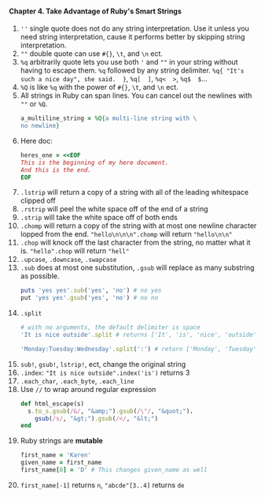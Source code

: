 #### Chapter 4. Take Advantage of Ruby's Smart Strings

1. `''` single quote does not do any string interpretation. Use it unless you need string interpretation, cause it performs better by skipping string interpretation.
2. `""` double quote can use `#{}`, `\t`, and `\n` ect.
3. `%q` arbitrarily quote lets you use both `'` and `""` in your string without having to escape them. `%q` followed by any string delimiter. `%q{ "It's such a nice day", she said.  }`, `%q[  ]`, `%q<  >`, `%q$  $`...
4. `%Q` is like `%q` with the power of `#{}`, `\t`, and `\n` ect.
5. All strings in Ruby can span lines. You can cancel out the newlines with `""` or `%Q`.
    ```ruby
    a_multiline_string = %Q{a multi-line string with \
    no newline}
    ```
6. Here doc:
    ```ruby
    heres_one = <<EOF
    This is the beginning of my here document.
    And this is the end.
    EOF
    ```
7. `.lstrip` will return a copy of a string with all of the leading whitespace clipped off
8. `.rstrip` will peel the white space off of the end of a string
9. `.strip` will take the white space off of both ends
10. `.chomp` will return a copy of the string with at most one newline character lopped from the end.
    `"hello\n\n\n".chomp` will return `"hello\n\n"`
11. `.chop` will knock off the last character from the string, no matter what it is.
    `"hello".chop` will return `"hell"`
12. `.upcase`, `.downcase`, `.swapcase`
13. `.sub` does at most one substitution, `.gsub` will replace as many substring as possible.
    ```ruby
    puts 'yes yes'.sub('yes', 'no') # no yes
    put 'yes yes'.gsub('yes', 'no') # no no
    ```
14. `.split`
    ```ruby
    # with no arguments, the default delimiter is space
    'It is nice outside'.split # returns ['It', 'is', 'nice', 'outside']

    'Monday:Tuesday:Wednesday'.split(':') # return ['Monday', 'Tuesday', 'Wednesday']
    ```
15. `sub!`, `gsub!`, `lstrip!`, ect, change the original string    
16. `.index`: `"It is nice outside".index('is')` returns 3
17. `.each_char`, `.each_byte`, `.each_line`
18. Use `//` to wrap around regular expression
    ```ruby
    def html_escape(s)
      s.to_s.gsub(/&/, "&amp;").gsub(/\"/, "&quot;").
        gsub(/s/, "&gt;").gsub(/</, "&lt;")
    end
    ```
19. Ruby strings are **mutable**
    ```ruby
    first_name = 'Karen'
    given_name = first_name
    first_name[0] = 'D' # This changes given_name as well
    ```
18. `first_name[-1]` returns `n`,
    `"abcde"[3..4]` returns `de`
